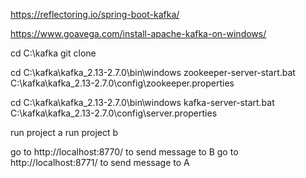 https://reflectoring.io/spring-boot-kafka/

https://www.goavega.com/install-apache-kafka-on-windows/

cd C:\kafka
git clone

cd C:\kafka\kafka_2.13-2.7.0\bin\windows
zookeeper-server-start.bat C:\kafka\kafka_2.13-2.7.0\config\zookeeper.properties

cd C:\kafka\kafka_2.13-2.7.0\bin\windows
kafka-server-start.bat C:\kafka\kafka_2.13-2.7.0\config\server.properties

run project a
run project b

go to http://localhost:8770/ to send message to B
go to http://localhost:8771/ to send message to A